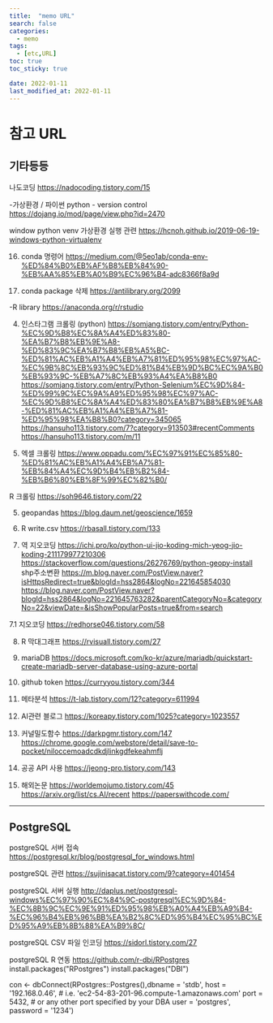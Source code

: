 ```yaml
---
title:  "memo URL"
search: false
categories: 
  - memo
tags:
  - [etc,URL]
toc: true
toc_sticky: true

date: 2022-01-11
last_modified_at: 2022-01-11
---
```



# 참고 URL

## 기타등등

나도코딩
<https://nadocoding.tistory.com/15>

-가상환경 / 파이썬
python - version control
<https://dojang.io/mod/page/view.php?id=2470>

window python venv 가상환경 실행 관련
<https://hcnoh.github.io/2019-06-19-windows-python-virtualenv>

16. conda 명령어
https://medium.com/@5eo1ab/conda-env-%ED%84%B0%EB%AF%B8%EB%84%90-%EB%AA%85%EB%A0%B9%EC%96%B4-adc8366f8a9d

17. conda package 삭제
https://antilibrary.org/2099

-R library
https://anaconda.org/r/rstudio

4. 인스타그램 크롤링 (python)
https://somjang.tistory.com/entry/Python-%EC%9D%B8%EC%8A%A4%ED%83%80-%EA%B7%B8%EB%9E%A8-%ED%83%9C%EA%B7%B8%EB%A5%BC-%ED%81%AC%EB%A1%A4%EB%A7%81%ED%95%98%EC%97%AC-%EC%9B%8C%EB%93%9C%ED%81%B4%EB%9D%BC%EC%9A%B0%EB%93%9C-%EB%A7%8C%EB%93%A4%EA%B8%B0
https://somjang.tistory.com/entry/Python-Selenium%EC%9D%84-%ED%99%9C%EC%9A%A9%ED%95%98%EC%97%AC-%EC%9D%B8%EC%8A%A4%ED%83%80%EA%B7%B8%EB%9E%A8-%ED%81%AC%EB%A1%A4%EB%A7%81-%ED%95%98%EA%B8%B0?category=345065
https://hansuho113.tistory.com/7?category=913503#recentComments
https://hansuho113.tistory.com/m/11

18. 엑셀 크롤링
https://www.oppadu.com/%EC%97%91%EC%85%80-%ED%81%AC%EB%A1%A4%EB%A7%81-%EB%84%A4%EC%9D%B4%EB%B2%84-%EB%B6%80%EB%8F%99%EC%82%B0/

R 크롤링
https://soh9646.tistory.com/22

5. geopandas
https://blog.daum.net/geoscience/1659

6. R write.csv
https://rbasall.tistory.com/133

7. 역 지오코딩
https://ichi.pro/ko/python-ui-jio-koding-mich-yeog-jio-koding-211179977210306
https://stackoverflow.com/questions/26276769/python-geopy-install
shp주소변환
https://m.blog.naver.com/PostView.naver?isHttpsRedirect=true&blogId=hss2864&logNo=221645854030
https://blog.naver.com/PostView.naver?blogId=hss2864&logNo=221645763282&parentCategoryNo=&categoryNo=22&viewDate=&isShowPopularPosts=true&from=search

7.1 지오코딩
https://redhorse046.tistory.com/58

8. R 막대그래프
https://rvisuall.tistory.com/27

9. mariaDB
https://docs.microsoft.com/ko-kr/azure/mariadb/quickstart-create-mariadb-server-database-using-azure-portal

10. github token 
https://curryyou.tistory.com/344

11. 메타분석
https://t-lab.tistory.com/12?category=611994

12. AI관련 블로그
https://koreapy.tistory.com/1025?category=1023557

13. 커널밀도함수
https://darkpgmr.tistory.com/147
https://chrome.google.com/webstore/detail/save-to-pocket/niloccemoadcdkdjlinkgdfekeahmflj

14. 공공 API 사용 
https://jeong-pro.tistory.com/143

15. 해외논문
https://worldemojumo.tistory.com/45
https://arxiv.org/list/cs.AI/recent
https://paperswithcode.com/

------------------------------
## PostgreSQL

postgreSQL 서버 접속
https://postgresql.kr/blog/postgresql_for_windows.html

postgreSQL 관련
https://sujinisacat.tistory.com/9?category=401454

postgreSQL 서버 실행
http://daplus.net/postgresql-windows%EC%97%90%EC%84%9C-postgresql%EC%9D%84-%EC%8B%9C%EC%9E%91%ED%95%98%EB%A0%A4%EB%A9%B4-%EC%96%B4%EB%96%BB%EA%B2%8C%ED%95%B4%EC%95%BC%ED%95%A9%EB%8B%88%EA%B9%8C/

postgreSQL CSV 파일 인코딩 
https://sidorl.tistory.com/27

postgreSQL R 연동
https://github.com/r-dbi/RPostgres
install.packages("RPostgres")
install.packages("DBI")

con <- dbConnect(RPostgres::Postgres(),dbname = 'stdb', 
                 host = '192.168.0.46', # i.e. 'ec2-54-83-201-96.compute-1.amazonaws.com'
                 port = 5432, # or any other port specified by your DBA
                 user = 'postgres',
                 password = '1234')





